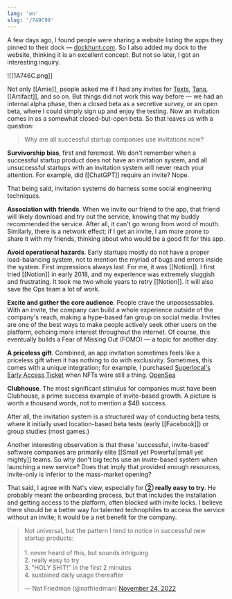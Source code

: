 ```yaml
---
lang: 'en'
slug: '/749C99'
---
```


A few days ago, I found people were sharing a website listing the apps they pinned to their dock — [dockhunt.com](https://dockhunt.com/). So I also added my dock to the website, thinking it is an excellent concept. But not so later, I got an interesting inquiry.

![[1A746C.png]]

Not only [[Amie]], people asked me if I had any invites for [Texts](https://texts.com/), [Tana](https://tana.inc/), [[Artifact]], and so on. But things did not work this way before — we had an internal alpha phase, then a closed beta as a secretive survey, or an open beta, where I could simply sign up and enjoy the testing. Now an invitation comes in as a somewhat closed-but-open beta. So that leaves us with a question:

> Why are all successful startup companies use invitations now?

**Survivorship bias**, first and foremost. We don't remember when a successful startup product does not have an invitation system, and all unsuccessful startups with an invitation system will never reach your attention. For example, did [[ChatGPT]] require an invite? Nope.

That being said, invitation systems do harness some social engineering techniques.

**Association with friends**. When we invite our friend to the app, that friend will likely download and try out the service, knowing that my buddy recommended the service. After all, it can't go wrong from word of mouth. Similarly, there is a network effect; if I get an invite, I am more prone to share it with my friends, thinking about who would be a good fit for this app.

**Avoid operational hazards**. Early startups mostly do not have a proper load-balancing system, not to mention the myriad of bugs and errors inside the system. First impressions always last. For me, it was [[Notion]]. I first tried [[Notion]] in early 2018, and my experience was extremely sluggish and frustrating. It took me two whole years to retry [[Notion]]. It will also save the Ops team a lot of work.

**Excite and gather the core audience**. People crave the unpossessables. With an invite, the company can build a whole experience outside of the company's reach, making a hype-based fan group on social media. Invites are one of the best ways to make people actively seek other users on the platform, echoing more interest throughout the internet. Of course, this eventually builds a Fear of Missing Out (FOMO) — a topic for another day.

**A priceless gift**. Combined, an app invitation sometimes feels like a priceless gift when it has nothing to do with exclusivity. Sometimes, this comes with a unique integration; for example, I purchased [Superlocal's Early Access Ticket](https://rainbow.me/0xCC441Db84Bf28ea2740e2778c662FA4B515ACcd6?family=superlocal-early&nft=0xf6df9657282bac986b0e40bdd2889aa95cae156b_5867) when NFTs were still a thing. [OpenSea](https://opensea.io/assets/ethereum/0xf6df9657282bac986b0e40bdd2889aa95cae156b/5867)

**Clubhouse**. The most significant stimulus for companies must have been Clubhouse, a prime success example of invite-based growth. A picture is worth a thousand words, not to mention a $4B success.

After all, the invitation system is a structured way of conducting beta tests, where it initially used location-based beta tests (early [[Facebook]]) or group studies (most games.)

Another interesting observation is that these 'successful, invite-based' software companies are primarily elite [[Small yet Powerful|small yet mighty]] teams. So why don't big techs use an invite-based system when launching a new service? Does that imply that provided enough resources, invite-only is inferior to the mass-market opening?

That said, I agree with Nat's view, especially for **② really easy to try**. He probably meant the onboarding process, but that includes the installation and getting access to the platform, often blocked with invite locks. I believe there should be a better way for talented technophiles to access the service without an invite; it would be a net benefit for the company.

<blockquote class="twitter-tweet">

Not universal, but the pattern I tend to notice in successful new startup products:<br/><br/>1. never heard of this, but sounds intriguing<br/>2. really easy to try<br/>3. &quot;HOLY SHIT!&quot; in the first 2 minutes<br/>4. sustained daily usage thereafter

&mdash; Nat Friedman (@natfriedman) <a href="https://twitter.com/natfriedman/status/1595882942508564480?ref_src=twsrc%5Etfw">November 24, 2022</a>

</blockquote>
